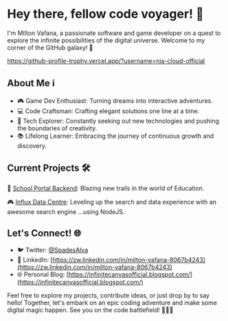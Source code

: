 # Hey there, fellow code voyager! 👋

I'm Milton Vafana, a passionate software and game developer on a quest to explore the infinite possibilities of the digital universe. Welcome to my corner of the GitHub galaxy! 🚀

https://github-profile-trophy.vercel.app/?username=nia-cloud-official

## About Me ℹ️

- 🎮 Game Dev Enthusiast: Turning dreams into interactive adventures.
- 💻 Code Craftsman: Crafting elegant solutions one line at a time.
- 🌟 Tech Explorer: Constantly seeking out new technologies and pushing the boundaries of creativity.
- 📚 Lifelong Learner: Embracing the journey of continuous growth and discovery.

## Current Projects 🛠️

🚀 [School Portal Backend](https://github.com/nia-cloud-official/admin-backend): Blazing new trails in the world of Education.

🎮 [Influx Data Centre](https://github.com/nia-cloud-official/influx): Leveling up the search and data experience with an awesome search engine ...using NodeJS.

## Let's Connect! 🌐

- 🐦 Twitter: [@SpadesAlva](https://twitter.com/SpadesAlva)
- 💼 LinkedIn: [https://zw.linkedin.com/in/milton-vafana-8067b4243](https://zw.linkedin.com/in/milton-vafana-8067b4243)
- 🌐 Personal Blog: [https://infinitecanvasofficial.blogspot.com/](https://infinitecanvasofficial.blogspot.com/)

Feel free to explore my projects, contribute ideas, or just drop by to say hello! Together, let's embark on an epic coding adventure and make some digital magic happen. See you on the code battlefield! 👨‍💻✨
